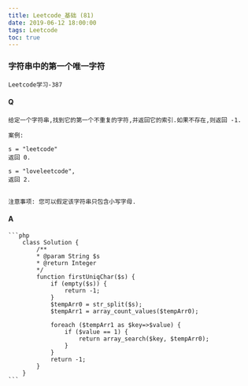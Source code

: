 ```yaml
---
title: Leetcode_基础 (81)
date: 2019-06-12 18:00:00
tags: Leetcode
toc: true
---
```


### 字符串中的第一个唯一字符
    Leetcode学习-387

<!-- more -->

#### Q
    给定一个字符串,找到它的第一个不重复的字符,并返回它的索引.如果不存在,则返回 -1.

    案例:

    s = "leetcode"
    返回 0.

    s = "loveleetcode",
    返回 2.
     

    注意事项: 您可以假定该字符串只包含小写字母.

#### A
    ```php
        class Solution {
            /**
            * @param String $s
            * @return Integer
            */
            function firstUniqChar($s) {
                if (empty($s)) {
                    return -1;
                }
                $tempArr0 = str_split($s);
                $tempArr1 = array_count_values($tempArr0);
                
                foreach ($tempArr1 as $key=>$value) {
                    if ($value == 1) {
                        return array_search($key, $tempArr0);
                    }
                }
                return -1;
            }
        }
    ```
